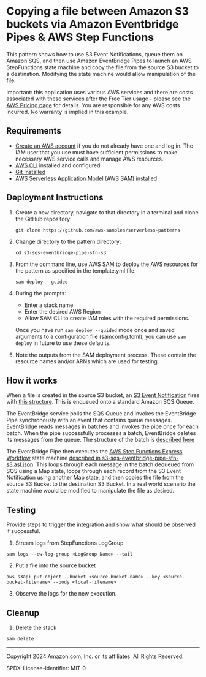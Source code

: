# Copying a file between Amazon S3 buckets via Amazon Eventbridge Pipes & AWS Step Functions

This pattern shows how to use S3 Event Notifications, queue them on Amazon SQS, and then use Amazon EventBridge Pipes to launch an AWS StepFunctions state machine and copy the file from the source S3 bucket to a destination.  Modifying the state machine would allow manipulation of the file.

Important: this application uses various AWS services and there are costs associated with these services after the Free Tier usage - please see the [AWS Pricing page](https://aws.amazon.com/pricing/) for details. You are responsible for any AWS costs incurred. No warranty is implied in this example.

## Requirements

* [Create an AWS account](https://portal.aws.amazon.com/gp/aws/developer/registration/index.html) if you do not already have one and log in. The IAM user that you use must have sufficient permissions to make necessary AWS service calls and manage AWS resources.
* [AWS CLI](https://docs.aws.amazon.com/cli/latest/userguide/install-cliv2.html) installed and configured
* [Git Installed](https://git-scm.com/book/en/v2/Getting-Started-Installing-Git)
* [AWS Serverless Application Model](https://docs.aws.amazon.com/serverless-application-model/latest/developerguide/serverless-sam-cli-install.html) (AWS SAM) installed

## Deployment Instructions

1. Create a new directory, navigate to that directory in a terminal and clone the GitHub repository:
    ``` 
    git clone https://github.com/aws-samples/serverless-patterns
    ```
2. Change directory to the pattern directory:
    ```
    cd s3-sqs-eventbridge-pipe-sfn-s3
    ```
3. From the command line, use AWS SAM to deploy the AWS resources for the pattern as specified in the template.yml file:
    ```
    sam deploy --guided
    ```
4. During the prompts:
    * Enter a stack name
    * Enter the desired AWS Region
    * Allow SAM CLI to create IAM roles with the required permissions.

    Once you have run `sam deploy --guided` mode once and saved arguments to a configuration file (samconfig.toml),  you 
   can use `sam deploy` in future to use these defaults.

5. Note the outputs from the SAM deployment process. These contain the resource names and/or ARNs which are used for testing.

## How it works

When a file is created in the source S3 bucket, an 
[S3 Event Notification](https://docs.aws.amazon.com/AmazonS3/latest/userguide/EventNotifications.html) fires with
[this structure](https://docs.aws.amazon.com/AmazonS3/latest/userguide/notification-content-structure.html). 
This is enqueued onto a standard Amazon SQS Queue.

The EventBridge service polls the SQS Queue and invokes the EventBridge Pipe synchronously with an event that contains queue 
messages. EventBridge reads messages in batches and invokes the pipe once for each batch. When the pipe successfully 
processes a batch, EventBridge deletes its messages from the queue.
The structure of the batch is [described here](https://docs.aws.amazon.com/eventbridge/latest/userguide/eb-pipes-sqs.html)

The EventBridge Pipe then executes the 
[AWS Step Functions Express Workflow](https://docs.aws.amazon.com/step-functions/latest/dg/concepts-standard-vs-express.html) 
state machine 
[described in s3-sqs-eventbridge-pipe-sfn-s3.asl.json](./workflow/s3-sqs-eventbridge-pipe-sfn-s3.asl.json). 
This loops through each message in the batch dequeued from SQS using a Map state, loops through each record from the S3 
Event Notification using another Map state, and then copies the file from the source S3 Bucket to the destination S3 
Bucket. In a real world scenario the state machine would be modified to manipulate the file as desired.


## Testing

Provide steps to trigger the integration and show what should be observed if successful.

1. Stream logs from StepFunctions LogGroup 

```
sam logs --cw-log-group <LogGroup Name> --tail
```

2. Put a file into the source bucket

```
aws s3api put-object --bucket <source-bucket-name> --key <source-bucket-filename> --body <local-filename>
```

3. Observe the logs for the new execution.

## Cleanup
 
1. Delete the stack

 ```bash
 sam delete
 ```

----
Copyright 2024 Amazon.com, Inc. or its affiliates. All Rights Reserved.

SPDX-License-Identifier: MIT-0
